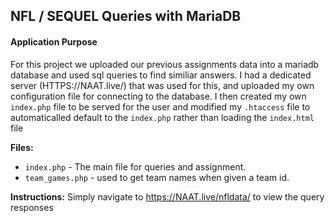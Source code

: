 ## NFL / SEQUEL Queries with MariaDB
#### Application Purpose
For this project we uploaded our previous assignments data into a mariadb database and used sql queries to find similiar answers. I had a dedicated server (HTTPS://NAAT.live/) that was used for this, and uploaded my own configuration file for connecting to the database. I then created my own `index.php` file to be served for the user and modified my `.htaccess` file to automaticalled default to the `index.php` rather than loading the `index.html` file

**Files:**
* `index.php` - The main file for queries and assignment.
* `team_games.php` - used to get team names when given a team id.

**Instructions:**
Simply navigate to https://NAAT.live/nfldata/ to view the query responses
